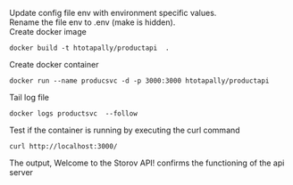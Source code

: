 Update config file env with environment specific values.  
Rename the file env to .env (make is hidden).  
Create docker image  
```
docker build -t htotapally/productapi  .  
```
Create docker container  
```
docker run --name producsvc -d -p 3000:3000 htotapally/productapi   
```
Tail log file  
```
docker logs productsvc  --follow  
```
Test if the container is running by executing the curl command
```
curl http://localhost:3000/  
```
The output, Welcome to the Storov API! confirms the functioning of the api server

